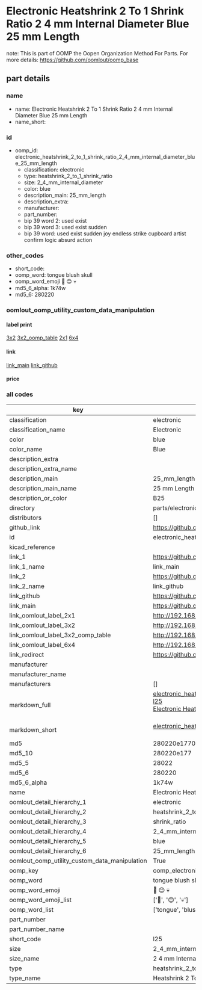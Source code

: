 # Electronic Heatshrink 2 To 1 Shrink Ratio 2 4 mm Internal Diameter Blue 25 mm Length  

note: This is part of OOMP the Oopen Organization Method For Parts. For more details: https://github.com/oomlout/oomp_base

##  part details
  







### name
* name: Electronic Heatshrink 2 To 1 Shrink Ratio 2 4 mm Internal Diameter Blue 25 mm Length
* name_short: 
### id
* oomp_id: electronic_heatshrink_2_to_1_shrink_ratio_2_4_mm_internal_diameter_blue_25_mm_length
  * classification: electronic
  * type: heatshrink_2_to_1_shrink_ratio
  * size: 2_4_mm_internal_diameter
  * color: blue
  * description_main: 25_mm_length
  * description_extra: 
  * manufacturer: 
  * part_number: 
  * bip 39 word 2: used exist
  * bip 39 word 3: used exist sudden
  * bip 39 word: used exist sudden joy endless strike cupboard artist confirm logic absurd action

### other_codes
* short_code: 
* oomp_word: tongue blush skull
* oomp_word_emoji :tongue: :blush: :skull:
* md5_6_alpha: 1k74w
* md5_6: 280220






### oomlout_oomp_utility_custom_data_manipulation
#### label print
[3x2](http://192.168.1.245:1112/?label=oomp%201k74w)
[3x2_oomp_table](http://192.168.1.108:1112/?label=oomp%201k74w)
[2x1](http://192.168.1.242:1112/?label=oomp%201k74w)
[6x4](http://192.168.1.55:1112/?label=oomp%201k74w)    

#### link

[link_main](https://github.com/oomlout/oomlout_oomp_version_1_messy/tree/main/parts/electronic_heatshrink_2_to_1_shrink_ratio_2_4_mm_internal_diameter_blue_25_mm_length) [link_github](https://github.com/oomlout/oomlout_oomp_version_1_messy/tree/main/parts/electronic_heatshrink_2_to_1_shrink_ratio_2_4_mm_internal_diameter_blue_25_mm_length)                             

#### price







### all codes 
| key | value |  
| --- | --- |  
| classification | electronic |  
| classification_name | Electronic |  
| color | blue |  
| color_name | Blue |  
| description_extra |  |  
| description_extra_name |  |  
| description_main | 25_mm_length |  
| description_main_name | 25 mm Length |  
| description_or_color | B25 |  
| directory | parts/electronic_heatshrink_2_to_1_shrink_ratio_2_4_mm_internal_diameter_blue_25_mm_length |  
| distributors | [] |  
| github_link | https://github.com/oomlout/oomlout_oomp_part_src/tree/main/parts/electronic_heatshrink_2_to_1_shrink_ratio_2_4_mm_internal_diameter_blue_25_mm_length |  
| id | electronic_heatshrink_2_to_1_shrink_ratio_2_4_mm_internal_diameter_blue_25_mm_length |  
| kicad_reference |  |  
| link_1 | https://github.com/oomlout/oomlout_oomp_version_1_messy/tree/main/parts/electronic_heatshrink_2_to_1_shrink_ratio_2_4_mm_internal_diameter_blue_25_mm_length |  
| link_1_name | link_main |  
| link_2 | https://github.com/oomlout/oomlout_oomp_version_1_messy/tree/main/parts/electronic_heatshrink_2_to_1_shrink_ratio_2_4_mm_internal_diameter_blue_25_mm_length |  
| link_2_name | link_github |  
| link_github | https://github.com/oomlout/oomlout_oomp_version_1_messy/tree/main/parts/electronic_heatshrink_2_to_1_shrink_ratio_2_4_mm_internal_diameter_blue_25_mm_length |  
| link_main | https://github.com/oomlout/oomlout_oomp_version_1_messy/tree/main/parts/electronic_heatshrink_2_to_1_shrink_ratio_2_4_mm_internal_diameter_blue_25_mm_length |  
| link_oomlout_label_2x1 | http://192.168.1.242:1112/?label=oomp%201k74w |  
| link_oomlout_label_3x2 | http://192.168.1.245:1112/?label=oomp%201k74w |  
| link_oomlout_label_3x2_oomp_table | http://192.168.1.108:1112/?label=oomp%201k74w |  
| link_oomlout_label_6x4 | http://192.168.1.55:1112/?label=oomp%201k74w |  
| link_redirect | https://github.com/oomlout/oomlout_oomp_version_1_messy/tree/main/parts/electronic_heatshrink_2_to_1_shrink_ratio_2_4_mm_internal_diameter_blue_25_mm_length |  
| manufacturer |  |  
| manufacturer_name |  |  
| manufacturers | [] |  
| markdown_full | [electronic_heatshrink_2_to_1_shrink_ratio_2_4_mm_internal_diameter_blue_25_mm_length](none)<br>[l25](none)<br>[Electronic Heatshrink 2 To 1 Shrink Ratio 2 4 Mm Internal Diameter Blue 25 Mm Length](none)<br><br> |  
| markdown_short | [electronic_heatshrink_2_to_1_shrink_ratio_2_4_mm_internal_diameter_blue_25_mm_length](none)<br><br> |  
| md5 | 280220e1770d06bb5c24d789b113f77e |  
| md5_10 | 280220e177 |  
| md5_5 | 28022 |  
| md5_6 | 280220 |  
| md5_6_alpha | 1k74w |  
| name | Electronic Heatshrink 2 To 1 Shrink Ratio 2 4 mm Internal Diameter Blue 25 mm Length |  
| oomlout_detail_hierarchy_1 | electronic |  
| oomlout_detail_hierarchy_2 | heatshrink_2_to_1 |  
| oomlout_detail_hierarchy_3 | shrink_ratio |  
| oomlout_detail_hierarchy_4 | 2_4_mm_internal_diameter |  
| oomlout_detail_hierarchy_5 | blue |  
| oomlout_detail_hierarchy_6 | 25_mm_length |  
| oomlout_oomp_utility_custom_data_manipulation | True |  
| oomp_key | oomp_electronic_heatshrink_2_to_1_shrink_ratio_2_4_mm_internal_diameter_blue_25_mm_length |  
| oomp_word | tongue blush skull |  
| oomp_word_emoji | :tongue: :blush: :skull: |  
| oomp_word_emoji_list | [':tongue:', ':blush:', ':skull:'] |  
| oomp_word_list | ['tongue', 'blush', 'skull'] |  
| part_number |  |  
| part_number_name |  |  
| short_code | l25 |  
| size | 2_4_mm_internal_diameter |  
| size_name | 2 4 mm Internal Diameter |  
| type | heatshrink_2_to_1_shrink_ratio |  
| type_name | Heatshrink 2 To 1 Shrink Ratio |  
